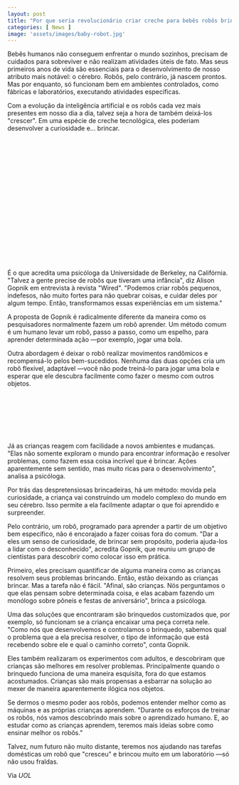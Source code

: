 ```yaml
---
layout: post
title: "Por que seria revolucionário criar creche para bebês robôs brincarem"
categories: [ News ]
image: 'assets/images/baby-robot.jpg'
---
```


Bebês humanos não conseguem enfrentar o mundo sozinhos, precisam de cuidados para sobreviver e não realizam atividades úteis de fato. Mas seus primeiros anos de vida são essenciais para o desenvolvimento de nosso atributo mais notável: o cérebro. Robôs, pelo contrário, já nascem prontos. Mas por enquanto, só funcionam bem em ambientes controlados, como fábricas e laboratórios, executando atividades específicas.

Com a evolução da inteligência artificial e os robôs cada vez mais presentes em nosso dia a dia, talvez seja a hora de também deixá-los "crescer". Em uma espécie de creche tecnológica, eles poderiam desenvolver a curiosidade e... brincar.

<!-- QUADRADO -->
<script async src="//pagead2.googlesyndication.com/pagead/js/adsbygoogle.js"></script>
<ins class="adsbygoogle"
style="display:inline-block;width:336px;height:280px"
data-ad-client="ca-pub-2838251107855362"
data-ad-slot="5351066970"></ins>
<script>
(adsbygoogle = window.adsbygoogle || []).push({});
</script>

É o que acredita uma psicóloga da Universidade de Berkeley, na Califórnia. "Talvez a gente precise de robôs que tiveram uma infância", diz Alison Gopnik em entrevista à revista "Wired". "Podemos criar robôs pequenos, indefesos, não muito fortes para não quebrar coisas, e cuidar deles por algum tempo. Então, transformamos essas experiências em um sistema."

A proposta de Gopnik é radicalmente diferente da maneira como os pesquisadores normalmente fazem um robô aprender. Um método comum é um humano levar um robô, passo a passo, como um espelho, para aprender determinada ação —por exemplo, jogar uma bola.

Outra abordagem é deixar o robô realizar movimentos randômicos e recompensá-lo pelos bem-sucedidos. Nenhuma das duas opções cria um robô flexível, adaptável —você não pode treiná-lo para jogar uma bola e esperar que ele descubra facilmente como fazer o mesmo com outros objetos.

<!-- MINI ANÚNCIO -->
<script async src="//pagead2.googlesyndication.com/pagead/js/adsbygoogle.js"></script>
<!-- Games Root -->
<ins class="adsbygoogle"
style="display:inline-block;width:730px;height:95px"
data-ad-client="ca-pub-2838251107855362"
data-ad-slot="5351066970"></ins>
<script>
(adsbygoogle = window.adsbygoogle || []).push({});
</script>

Já as crianças reagem com facilidade a novos ambientes e mudanças. "Elas não somente exploram o mundo para encontrar informação e resolver problemas, como fazem essa coisa incrível que é brincar. Ações aparentemente sem sentido, mas muito ricas para o desenvolvimento", analisa a psicóloga.

Por trás das despretensiosas brincadeiras, há um método: movida pela curiosidade, a criança vai construindo um modelo complexo do mundo em seu cérebro. Isso permite a ela facilmente adaptar o que foi aprendido e surpreender.

Pelo contrário, um robô, programado para aprender a partir de um objetivo bem específico, não é encorajado a fazer coisas fora do comum. "Dar a eles um senso de curiosidade, de brincar sem propósito, poderia ajuda-los a lidar com o desconhecido", acredita Gopnik, que reuniu um grupo de cientistas para descobrir como colocar isso em prática.

<!-- RETANGULO LARGO 2 -->
<script async src="//pagead2.googlesyndication.com/pagead/js/adsbygoogle.js"></script>
<ins class="adsbygoogle"
style="display:block; text-align:center;"
data-ad-layout="in-article"
data-ad-format="fluid"
data-ad-client="ca-pub-2838251107855362"
data-ad-slot="8549252987"></ins>
<script>
(adsbygoogle = window.adsbygoogle || []).push({});
</script>

Primeiro, eles precisam quantificar de alguma maneira como as crianças resolvem seus problemas brincando. Então, estão deixando as crianças brincar. Mas a tarefa não é fácil. "Afinal, são crianças. Nós perguntamos o que elas pensam sobre determinada coisa, e elas acabam fazendo um monólogo sobre pôneis e festas de aniversário", brinca a psicóloga.

Uma das soluções que encontraram são brinquedos customizados que, por exemplo, só funcionam se a criança encaixar uma peça correta nele. "Como nós que desenvolvemos e controlamos o brinquedo, sabemos qual o problema que a ela precisa resolver, o tipo de informação que está recebendo sobre ele e qual o caminho correto", conta Gopnik.

<!-- RETANGULO LARGO -->
<script async src="https://pagead2.googlesyndication.com/pagead/js/adsbygoogle.js"></script>
<!-- Informat -->
<ins class="adsbygoogle"
style="display:block"
data-ad-client="ca-pub-2838251107855362"
data-ad-slot="2327980059"
data-ad-format="auto"
data-full-width-responsive="true"></ins>
<script>
(adsbygoogle = window.adsbygoogle || []).push({});
</script>

Eles também realizaram os experimentos com adultos, e descobriram que crianças são melhores em resolver problemas. Principalmente quando o brinquedo funciona de uma maneira esquisita, fora do que estamos acostumados. Crianças são mais propensas a esbarrar na solução ao mexer de maneira aparentemente ilógica nos objetos.

Se dermos o mesmo poder aos robôs, podemos entender melhor como as máquinas e as próprias crianças aprendem. "Durante os esforços de treinar os robôs, nós vamos descobrindo mais sobre o aprendizado humano. E, ao estudar como as crianças aprendem, teremos mais ideias sobre como ensinar melhor os robôs."

Talvez, num futuro não muito distante, teremos nos ajudando nas tarefas domésticas um robô que "cresceu" e brincou muito em um laboratório —só não usou fraldas.

Via *UOL*

